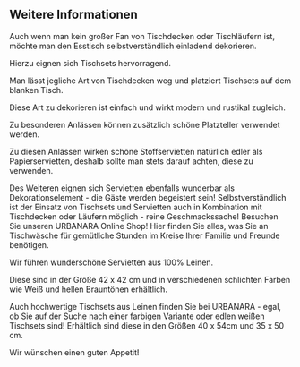 ## Weitere Informationen

Auch wenn man kein großer Fan von Tischdecken oder Tischläufern ist, möchte man den Esstisch selbstverständlich einladend dekorieren.

Hierzu eignen sich Tischsets hervorragend.

Man lässt jegliche Art von Tischdecken weg und platziert Tischsets auf dem blanken Tisch.

Diese Art zu dekorieren ist einfach und wirkt modern und rustikal zugleich.

Zu besonderen Anlässen können zusätzlich schöne Platzteller verwendet werden.

Zu diesen Anlässen wirken schöne Stoffservietten natürlich edler als Papierservietten, deshalb sollte man stets darauf achten, diese zu verwenden.

Des Weiteren eignen sich Servietten ebenfalls wunderbar als Dekorationselement - die Gäste werden begeistert sein! Selbstverständlich ist der Einsatz von Tischsets und Servietten auch in Kombination mit Tischdecken oder Läufern möglich - reine Geschmackssache! Besuchen Sie unseren URBANARA Online Shop! Hier finden Sie alles, was Sie an Tischwäsche für gemütliche Stunden im Kreise Ihrer Familie und Freunde benötigen.

Wir führen wunderschöne Servietten aus 100% Leinen.

Diese sind in der Größe 42 x 42 cm und in verschiedenen schlichten Farben wie Weiß und hellen Brauntönen erhältlich.

Auch hochwertige Tischsets aus Leinen finden Sie bei URBANARA - egal, ob Sie auf der Suche nach einer farbigen Variante oder edlen weißen Tischsets sind! Erhältlich sind diese in den Größen 40 x 54cm und 35 x 50 cm.

Wir wünschen einen guten Appetit!
